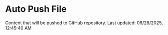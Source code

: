 # Auto Push File

Content that will be pushed to GitHub repository.
Last updated: 06/28/2025, 12:45:40 AM